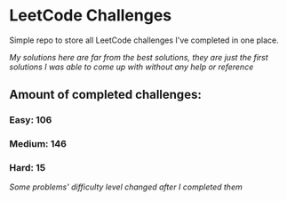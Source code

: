 
# LeetCode Challenges

Simple repo to store all LeetCode challenges I've completed in one place.

<i>My solutions here are far from the best solutions, they are just the first solutions I was able to come up with without any help or reference</i>

## Amount of completed challenges:

### Easy: 106

### Medium: 146

### Hard: 15

<i>Some problems' difficulty level changed after I completed them</i>
